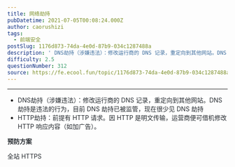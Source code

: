 ```yaml
---
title: 网络劫持
pubDatetime: 2021-07-05T00:08:24.000Z
author: caorushizi
tags:
  - 前端安全
postSlug: 1176d873-74da-4e0d-87b9-034c1287488a
description: ' DNS劫持（涉嫌违法）：修改运行商的 DNS 记录，重定向到其他网站。DNS 劫持是违法的行为，目前 DNS 劫持已被监管，现在很少见 DNS 劫持HTTP劫持：前提有 HTTP 请求。因 HTTP 是明文传输，运营商便可借机修改 HTTP 响应内容（如加广告）。预防方案 全站 HTTPS'
difficulty: 2.5
questionNumber: 312
source: https://fe.ecool.fun/topic/1176d873-74da-4e0d-87b9-034c1287488a
---
```


<p></p>

---

<ul><li><span style="color:#24292e"><span style="background-color:#ffffff">DNS劫持（涉嫌违法）：修改运行商的 DNS 记录，重定向到其他网站。DNS 劫持是违法的行为，目前 DNS 劫持已被监管，现在很少见 DNS 劫持</span></span></li><li><span style="color:#24292e"><span style="background-color:#ffffff">HTTP劫持：前提有 HTTP 请求。因 HTTP 是明文传输，运营商便可借机修改 HTTP 响应内容（如加广告）。</span></span></li></ul><p><strong><span style="color:#24292e"><span style="background-color:#ffffff">预防方案</span></span></strong></p><p></p><p> <span style="color:#24292e"><span style="background-color:#ffffff">全站 HTTPS</span></span></p>
